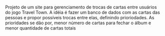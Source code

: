 Projeto de um site para gerenciamento de trocas de cartas entre usuários do jogo Travel Town.
A idéia é fazer um banco de dados com as cartas das pessoas e propor possíveis trocas entre elas, definindo prioriodades.
As prioridades se dão por, menor número de cartas para fechar o álbum e menor quantidade de cartas totais
